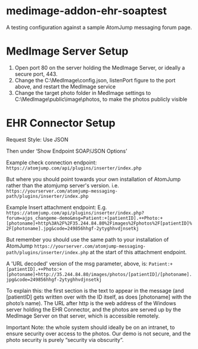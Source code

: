 # medimage-addon-ehr-soaptest
A testing configuration against a sample AtomJump messaging forum page.

# MedImage Server Setup

1. Open port 80 on the server holding the MedImage Server, or ideally a secure port, 443.
2. Change the C:\MedImage\config.json, listenPort figure to the port above, and restart the MedImage service
3. Change the target photo folder in MedImage settings to C:\MedImage\public\image\photos, to make the photos publicly visible

# EHR Connector Setup

Request Style: Use JSON

Then under ‘Show Endpoint SOAP/JSON Options’

Example check connection endpoint:
`https://atomjump.com/api/plugins/inserter/index.php`

But where you should point towards your own installation of AtomJump rather than the atomjump server's version. i.e.
`https://yourserver.com/atomjump-messaging-path/plugins/inserter/index.php`

Example Insert attachment endpoint:
E.g.
`https://atomjump.com/api/plugins/inserter/index.php?forum=ajps_changeme-demo&msg=Patient:+[patientID].++Photo:+[photoname]+http%3A%2F%2F35.244.84.80%2Fimages%2Fphotos%2F[patientID]%2F[photoname].jpg&code=249856hhgf-2ytyghhvdjnsetkj`

But remember you should use the same path to your installation of AtomJump
`https://yourserver.com/atomjump-messaging-path/plugins/inserter/index.php`
at the start of this attachment endpoint.

A 'URL decoded' version of the msg parameter, above, is:
`Patient:+[patientID].++Photo:+[photoname]+http://35.244.84.80/images/photos/[patientID]/[photoname].jpg&code=249856hhgf-2ytyghhvdjnsetkj`

To explain this: the first section is the text to appear in the message (and [patientID] gets written over with the ID itself, as does [photoname] with the photo’s name). The URL after http is the web address of the Windows server holding the EHR Connector, and the photos are served up by the MedImage Server on that server, which is accessible remotely.

Important Note: the whole system should ideally be on an intranet, to ensure security over access to the photos. Our demo is not secure, and the photo security is purely “security via obscurity”.


